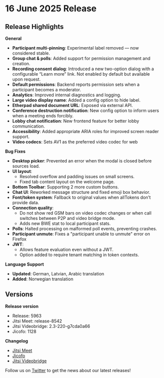 # 16 June 2025 Release

## Release Highlights

**General**

* **Participant multi-pinning**: Experimental label removed — now considered stable.
* **Group chat & polls**: Added support for permission management and creation.
* **Recording consent dialog**: Introduced a new two-option dialog with a configurable “Learn more” link. Not enabled by default but available upon request.
* **Default permissions**: Backend reports permission sets when a participant becomes a moderator.
* **Analytics**: Improved internal diagnostics and logging.
* **Large video display name**: Added a config option to hide label.
* **Etherpad shared document URL**: Exposed via external API.
* **Conference destruction notification**: New config option to inform users when a meeting ends forcibly.
* **Lobby chat notification**: New frontend feature for better lobby communication.
* **Accessibility**: Added appropriate ARIA roles for improved screen reader support.
* **Video codecs**: Sets AV1 as the preferred video codec for web

**Bug Fixes**

* **Desktop picker**: Prevented an error when the modal is closed before sources load.
* **UI layout**:
  * Resolved overflow and padding issues on small screens.
  * Fixed tab content layout on the welcome page.
* **Bottom Toolbar**: Supporting 2 more custom buttons.
* **Chat UI**: Reworked message structure and fixed emoji box behavior.
* **Font/token system**: Fallback to original values when allTokens don’t provide data.
* **Connection quality**:
  * Do not show red GSM bars on video codec changes or when call switches between P2P and video bridge mode.
  * Adds new BWE stat to local participant stats.
* **Polls**: Halted processing on malformed poll events, preventing crashes.
* **Participant unmute**: Fixes a "participant unable to unmute" error on Firefox
* **JWT**:
  * Allows feature evaluation even without a JWT.
  * Option added to require tenant matching in token contexts.

**Language Support**

* **Updated**: German, Latvian, Arabic translation
* **Added**: Norwegian translation

## Versions

**Release version**

* Release: 5963
* Jitsi Meet: release-8542
* Jitsi Videobridge: 2.3-220-g7cda0a66
* Jicofo: 1128

**Changelog**

* [Jitsi Meet](https://github.com/jitsi/jitsi-meet/compare/release-8443...release-8542)
* [Jicofo](https://github.com/jitsi/jicofo/compare/1124...1128)
* [Jitsi Videobridge](https://github.com/jitsi/jitsi-videobridge/compare/b5fbe618...7cda0a66)

Follow us on [Twitter](https://twitter.com/JaaSOfficial) to get the news about our latest releases!
